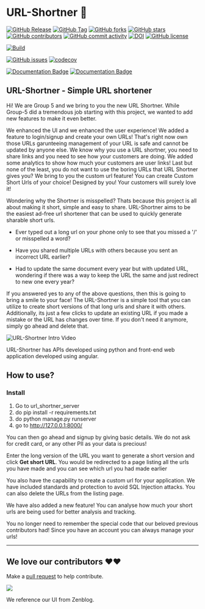 # URL-Shortner 🔗

[![GitHub Release](https://img.shields.io/github/v/release/AkashSarda3/URL-Shortner?style=plastic)](https://github.com/AkashSarda3/URL-Shortner/releases)
[![GitHub Tag](https://img.shields.io/github/v/tag/AkashSarda3/URL-Shortner?style=plastic)](https://github.com/AkashSarda3/URL-Shortner/releases)
[![GitHub forks](https://img.shields.io/github/forks/AkashSarda3/URL-Shortner)](https://github.com/AkashSarda3/URL-Shortner/network)
[![GitHub stars](https://img.shields.io/github/stars/AkashSarda3/URL-Shortner)](https://github.com/AkashSarda3/URL-Shortner/stargazers)
[![GitHub contributors](https://img.shields.io/github/contributors/AkashSarda3/URL-Shortner)](https://github.com/AkashSarda3/URL-Shortner/graphs/contributors)
[![GitHub commit activity](https://img.shields.io/github/commit-activity/m/AkashSarda3/URL-Shortner)](https://github.com/AkashSarda3/URL-Shortner/graphs/commit-activity)
[![DOI](https://zenodo.org/badge/537949437.svg)](https://zenodo.org/badge/latestdoi/537949437)
[![GitHub license](https://img.shields.io/github/license/AkashSarda3/URL-Shortner)](https://github.com/AkashSarda3/URL-Shortner/blob/main/LICENSE)

[![Build](https://github.com/AkashSarda3/URL-Shortner/actions/workflows/unit_test.yaml/badge.svg)](https://github.com/AkashSarda3/URL-Shortner/actions/workflows/unit_test.yaml)

[![GitHub issues](https://img.shields.io/github/issues/AkashSarda3/URL-Shortner)](https://github.com/AkashSarda3/URL-Shortner/issues)
[![codecov](https://codecov.io/gh/AkashSarda3/URL-Shortner/branch/main/graph/badge.svg?token=RPORD3384B)](https://codecov.io/gh/AkashSarda3/URL-Shortner)

[![Documentation Badge](https://img.shields.io/badge/API_Documentation-pdoc-blue.svg)](https://lemon-desert-093c6c80f.2.azurestaticapps.net/)
[![Documentation Badge](https://img.shields.io/badge/APP_Documentation-compodoc-blue.svg)](https://victorious-sky-08a81ed0f.2.azurestaticapps.net/)

## URL-Shortner - Simple URL shortener

Hi! We are Group 5 and we bring to you the new URL Shortner. While Group-5 did a tremendous job starting with this project, we wanted to add new features to make it even better. 

We enhanced the UI and we enhanced the user experience!
We added a feature to login/signup and create your own URLs! That's right now own those URLs garunteeing management of your URL is safe and cannot be updated by anyone else.
We know why you use a URL shortner, you need to share links and you need to see how your customers are doing. We added some analytics to show how much your customers are user links!
Last but none of the least, you do not want to use the boring URLs that URL Shortner gives you? We bring to you the custom url feature!
You can create Custom Short Urls of your choice! Designed by you!
Your customers will surely love it!


Wondering why the Shortner is misspelled? Thats because this project is all about making it short, simple and easy to share.
URL-Shortner aims to be the easiest ad-free url shortener that can be used to quickly generate sharable short urls.

- Ever typed out a long url on your phone only to see that you missed a '/' or misspelled a word?

- Have you shared multiple URLs with others because you sent an incorrect URL earlier?

- Had to update the same document every year but with updated URL, wondering if there was a way to keep the URL the same and just redirect to new one every year?

If you answered yes to any of the above questions, then this is going to bring a smile to your face!
The URL-Shortner is a simple tool that you can utilize to create short versions of that long urls and share it with others. Additionally, its just a few clicks to update an existing URL if you made a mistake or the URL has changes over time. If you don't need it anymore, simply go ahead and delete that.

![URL-Shortner Intro Video](https://lmsstorageservice.blob.core.windows.net/images/URL_Shortner_Intro.gif)

URL-Shortner has APIs developed using python and front-end web application developed using angular.

## How to use?

### Install

1. Go to url_shortner_server
2. do pip install -r requirements.txt
3. do python manage.py runserver
4. go to http://127.0.0.1:8000/

You can then go ahead and signup by giving basic details. We do not ask for credit card, or any other PII as your data is precious!


Enter the long version of the URL you want to generate a short version and click **Get short URL**.
You would be redirected to a page listing all the urls you have made and you can see which url you had made earlier

You also have the capability to create a custom url for your application. We have included standards and protection to avoid SQL Injection attacks.
You can also delete the URLs from the listing page. 

We have also added a new feature! You can analyse how much your short urls are being used for better analysis and tracking.

You no longer need to remember the special code that our beloved previous contributors had! Since you have an account you 
can always manage your urls!

---

## We love our contributors ❤️❤️

Make a [pull request](https://github.com/CSC510-Group-5/URL-Shortner/compare) to help contribute.

<a href="https://github.com/AkashSarda3/URL-Shortner/graphs/contributors">
  <img src="https://contrib.rocks/image?repo=AkashSarda3/URL-Shortner&columns=24&max=480" />
</a>

We reference our UI from Zenblog.